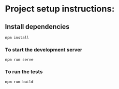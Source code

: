 # Project setup instructions:

## Install dependencies
```
npm install
```

### To start the development server
```
npm run serve
```

### To run the tests
```
npm run build
```